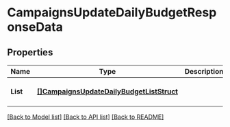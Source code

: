 # CampaignsUpdateDailyBudgetResponseData

## Properties
Name | Type | Description | Notes
------------ | ------------- | ------------- | -------------
**List** | [**[]CampaignsUpdateDailyBudgetListStruct**](CampaignsUpdateDailyBudgetListStruct.md) |  | [optional] [default to null]

[[Back to Model list]](../README.md#documentation-for-models) [[Back to API list]](../README.md#documentation-for-api-endpoints) [[Back to README]](../README.md)


